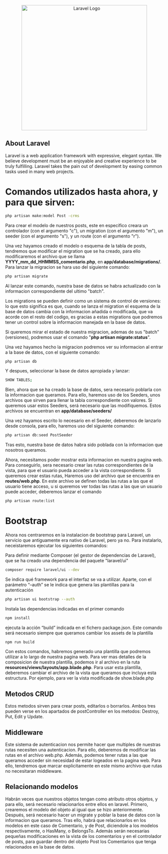 <p align="center"><a href="https://laravel.com" target="_blank"><img src="https://raw.githubusercontent.com/laravel/art/master/logo-lockup/5%20SVG/2%20CMYK/1%20Full%20Color/laravel-logolockup-cmyk-red.svg" width="400" alt="Laravel Logo"></a></p>

## About Laravel

Laravel is a web application framework with expressive, elegant syntax. We believe development must be an enjoyable and creative experience to be truly fulfilling. Laravel takes the pain out of development by easing common tasks used in many web projects.

# Comandos utilizados hasta ahora, y para que sirven: 

```bash
php artisan make:model Post -crms
```
Para crear el modelo de nuestros posts, este en especifico creara un controlador (con el argumento "c"), un migration (con el argumento "m"), un seeder (con el argumento "s"), y un route (con el argumento "r").

Una vez hayamos creado el modelo o esquema de la tabla de posts, tendremos que modificar el migration que se ha creado, para ello modificaremos el archivo que se llama **YYYY\_mm\_dd\_HHMMSS\_comentario.php**, en **app/database/migrations/**. 
Para lanzar la migracion se hara uso del siguiente comando: 

```bash
php artisan migrate
```
Al lanzar este comando, nuestra base de datos se habra actualizado con la informacion correspondiente del ultimo "batch".

Los migrations se pueden definir como un sistema de control de versiones: lo que esto significa es que, cuando se lanza el migration el esquema de la base de datos cambia con la informacion añadida o modificada, que va acorde con el resto del 
codigo, es gracias a estas migrations que podremos tener un control sobre la informacion manejada en la base de datos.

Si queremos mirar el estado de nuestra migracion, ademas de sus "batch" (versiones), podremos usar el comando "**php artisan migrate:status**".

Una vez hayamos hecho la migracion podremos ver su informacion al entrar a la base de datos, con el siguiente comando: 
```bash
php artisan db
```
Y despues, seleccionar la base de datos apropiada y lanzar:
```bash
SHOW TABLES;
```

Bien, ahora que se ha creado la base de datos, sera necesario poblarla con la informacion que queramos. Para ello, haremos uso de los Seeders, unos archivos que sirven para llenar la tabla correspondiente con valores. Si queremos usar estos 
Seeders, será necesario que las modifiquemos. Estos archivos se encuentran en **app/database/seeders/**

Una vez hayamos escrito lo necesario en el Seeder, deberemos de lanzarlo desde consola, para ello, haremos uso del siguiente comando:
```bash
php artisan db:seed PostSeeder
```
Tras esto, nuestra base de datos habra sido poblada con la informacion que nosotros queramos.

Ahora, necesitamos poder mostrar esta informacion en nuestra pagina web. Para conseguirlo, sera necesario crear las rutas correspondientes de la vista, para que el usuario pueda acceder a la vista correspondiente. Si queremos crear estas rutas,
Haremos uso del archivo que se encuentra en **routes/web.php**. En este archivo se definen todas las rutas a las que el usuario tiene acceso, u si queremos ver todas las rutas a las que un usuario puede acceder, deberemos lanzar el comando 
```bash
php artisan route:list
```

# Bootstrap

Ahora nos centraremos en la instalacion de bootstrap para Laravel, un servicio que antiguamente era nativo de Laravel, pero ya no. Para instalarlo, neceistaremos ejecutar los siguientes comandos: 

Para definir mediante Composer (el gestor de dependencias de Laravel), que se ha creado una dependencia del paquete "laravel/ui"
```bash
composer require laravel/ui --dev
```

Se indica qué framework para el interfaz se va a utilizar. Aparte, con el parámetro “–auth” se le indica que genera las plantillas para la autenticación
```bash
php artisan ui bootstrap --auth
```

Instala las dependencias indicadas en el primer comando
```bash
npm install
```

ejecuta la acción “build” indicada en el fichero package.json. Este comando será necesario siempre que queramos cambiar los assets de la plantilla 
```bash
npm run build
```

Con estos comandos, habremos generado una plantilla que podremos utilizar a lo largo de nuestra pagina web. Para ver mas detalles de la composicion de nuestra plantilla, podemos ir al archivo en la ruta  **resources/views/layouts/app.blade.php**.
Para usar esta plantilla, deberemos cambiar el archivo de la vista que queramos que incluya esta estructura. Por ejemplo, para ver la vista modificada de show.blade.php

## Metodos CRUD

Estos metodos sirven para crear posts, editarlos o borrarlos. Ambos tres pueden verse en los apartados de postController en los metodos: Destroy, Put, Edit y Update.

## Middleware

Este sistema de autenticacion nos permite hacer que multiples de nuestras rutas necesiten una autenticacion. Para ello, deberemos de modificar las rutas en el archivo web.php. Además, podemos tener rutas a las que queramos acceder sin necesidad de estar logeados en la pagina web. Para ello, tendremos que marcar explicitamente en este mismo archivo que rutas no necesitaran middleware.

## Relacionando modelos

Habrán veces que nuestros objetos tengan como atributo otros objetos, y para ello, será necesario relacionarlos entre ellos en laravel. Primero, crearemos el modelo del objeto al igual que se hizo anteriormente. Después, será necesario hacer un migrate y poblar la base de datos con la informacion que queramos. Tras ello, habrá que relacionarlos en los modelos en este caso de Comentario, y de Post, diciendole a los modelos respectivamente, o HasMany, o BelongsTo. Además serán necesarias pequeñas modificaciones en la vista de los comentarios y en el controlador de posts, para guardar dentro del objeto Post los Comentarios que tenga relacionados en la base de datos.